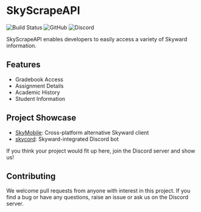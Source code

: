 # SkyScrapeAPI
![Build Status](https://img.shields.io/github/workflow/status/skuweakyskies/SkyScrapeAPI/Dart%20CI)
![GitHub](https://img.shields.io/github/license/skuweakyskies/SkyScrapeAPI)
![Discord](https://img.shields.io/discord/686424784191356959)

SkyScrapeAPI enables developers to easily access a variety of Skyward information.

## Features

- Gradebook Access
- Assignment Details
- Academic History
- Student Information

## Project Showcase

- [SkyMobile](https://github.com/skuweakyskies/SkyMobile): Cross-platform alternative Skyward client 
- [skycord](https://github.com/PotatoCurry/skycord): Skyward-integrated Discord bot

If you think your project would fit up here, join the Discord server and show us!

## Contributing
We welcome pull requests from anyone with interest in this project.
If you find a bug or have any questions, raise an issue or ask us on the Discord server.
